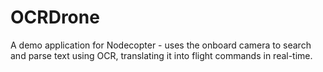 OCRDrone
========

A demo application for Nodecopter - uses the onboard camera to search and parse text using OCR, translating it into flight commands in real-time.

